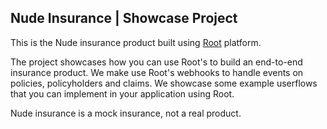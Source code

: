 ## Nude Insurance | Showcase Project

This is the Nude insurance product built using [Root](https://root.co.za) platform.

The project showcases how you can use Root's to build an end-to-end insurance product. We make use Root's webhooks
to handle events on policies, policyholders and claims. We showcase some example userflows that you can implement in
your application using Root.

Nude insurance is a mock insurance, not a real product.
